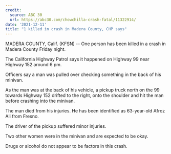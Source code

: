 ```yaml
---
credit:
  source: ABC 30
  url: https://abc30.com/chowchilla-crash-fatal/11322914/
date: '2021-12-11'
title: "1 killed in crash in Madera County, CHP says"
---
```

MADERA COUNTY, Calif. (KFSN) -- One person has been killed in a crash in Madera County Friday night.

The California Highway Patrol says it happened on Highway 99 near Highway 152 around 6 pm.

Officers say a man was pulled over checking something in the back of his minivan.

As the man was at the back of his vehicle, a pickup truck north on the 99 towards Highway 152 drifted to the right, onto the shoulder and hit the man before crashing into the minivan.

The man died from his injuries. He has been identified as 63-year-old Afroz Ali from Fresno.

The driver of the pickup suffered minor injuries.

Two other women were in the minivan and are expected to be okay.

Drugs or alcohol do not appear to be factors in this crash.
